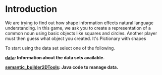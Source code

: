 # Introduction #

We are trying to find out how shape information effects natural language understanding. In this game, we ask you to create a representation of a common noun using basic objects like squares and circles. Another player must then guess what object you created. It's Pictionary with shapes

To start using the data set select one of the following.

**[data](Data.md): Information about the data sets available.**

**[semantic\_builder2DTools](SemanticBuilder2DTools.md): Java code to manage data.**

